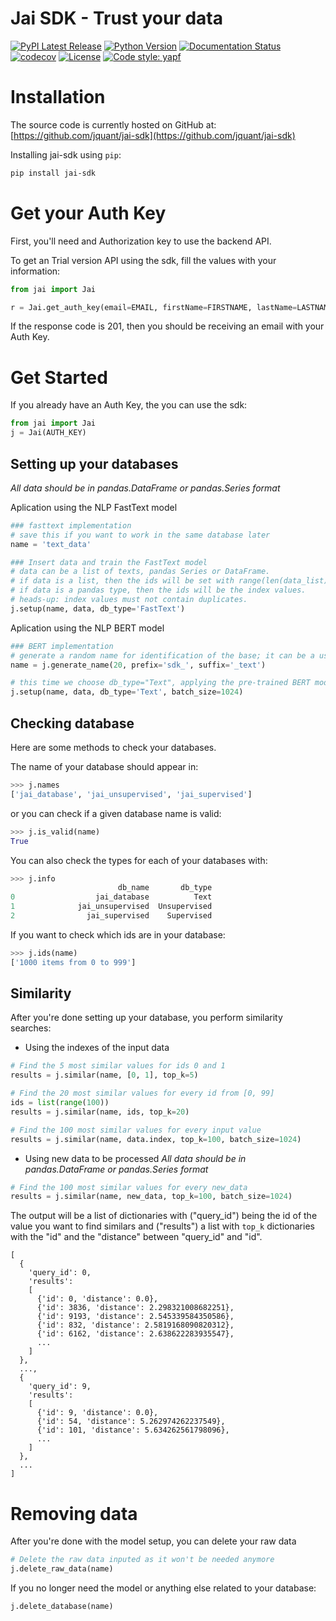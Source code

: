 # Jai SDK - Trust your data
[![PyPI Latest Release](https://img.shields.io/pypi/v/jai-sdk.svg)](https://pypi.org/project/jai-sdk/)
[![Python Version](https://img.shields.io/badge/python-3.7%20%7C%203.8-blue)](https://img.shields.io/badge/python-3.7%20%7C%203.8-blue)
[![Documentation Status](https://readthedocs.org/projects/jai-sdk/badge/?version=latest)](https://jai-sdk.readthedocs.io/en/latest/?badge=latest)
[![codecov](https://codecov.io/gh/jquant/jai-sdk/branch/main/graph/badge.svg)](https://codecov.io/gh/jquant/jai-sdk)
[![License](https://img.shields.io/pypi/l/jai-sdk.svg)](https://github.com/jquant/jai-sdk/blob/main/LICENSE)
[![Code style: yapf](https://img.shields.io/badge/code%20style-yapf-blue)](https://github.com/google/yapf)

# Installation
The source code is currently hosted on GitHub at: [https://github.com/jquant/jai-sdk](https://github.com/jquant/jai-sdk)

Installing jai-sdk using `pip`:

```sh
pip install jai-sdk
```

# Get your Auth Key
First, you'll need and Authorization key to use the backend API.

To get an Trial version API using the sdk, fill the values with your information:

```python
from jai import Jai

r = Jai.get_auth_key(email=EMAIL, firstName=FIRSTNAME, lastName=LASTNAME)
```

If the response code is 201, then you should be receiving an email with your Auth Key.


# Get Started
If you already have an Auth Key, the you can use the sdk:
```python
from jai import Jai
j = Jai(AUTH_KEY)
```

## Setting up your databases

*All data should be in pandas.DataFrame or pandas.Series format*

Aplication using the NLP FastText model
```python
### fasttext implementation
# save this if you want to work in the same database later
name = 'text_data'

### Insert data and train the FastText model
# data can be a list of texts, pandas Series or DataFrame.
# if data is a list, then the ids will be set with range(len(data_list))
# if data is a pandas type, then the ids will be the index values.
# heads-up: index values must not contain duplicates.
j.setup(name, data, db_type='FastText')
```

Aplication using the NLP BERT model
```python
### BERT implementation
# generate a random name for identification of the base; it can be a user input
name = j.generate_name(20, prefix='sdk_', suffix='_text')

# this time we choose db_type="Text", applying the pre-trained BERT model
j.setup(name, data, db_type='Text', batch_size=1024)
```

## Checking database

Here are some methods to check your databases.

The name of your database should appear in:

```python
>>> j.names
['jai_database', 'jai_unsupervised', 'jai_supervised']
```

or you can check if a given database name is valid:

```python
>>> j.is_valid(name)
True
```


You can also check the types for each of your databases with:

```python
>>> j.info
                        db_name       db_type
0                  jai_database          Text
1              jai_unsupervised  Unsupervised
2                jai_supervised    Supervised
```

If you want to check which ids are in your database:

```python
>>> j.ids(name)
['1000 items from 0 to 999']
```

## Similarity
After you're done setting up your database, you perform similarity searches:

- Using the indexes of the input data
```python
# Find the 5 most similar values for ids 0 and 1
results = j.similar(name, [0, 1], top_k=5)

# Find the 20 most similar values for every id from [0, 99]
ids = list(range(100))
results = j.similar(name, ids, top_k=20)

# Find the 100 most similar values for every input value
results = j.similar(name, data.index, top_k=100, batch_size=1024)
```

- Using new data to be processed
*All data should be in pandas.DataFrame or pandas.Series format*
```python
# Find the 100 most similar values for every new_data
results = j.similar(name, new_data, top_k=100, batch_size=1024)
```

The output will be a list of dictionaries with ("query_id") being the id of the value you want to find similars and ("results") a list with `top_k` dictionaries with the "id" and the "distance" between "query_id" and "id".
```
[
  {
    'query_id': 0,
    'results':
    [
      {'id': 0, 'distance': 0.0},
      {'id': 3836, 'distance': 2.298321008682251},
      {'id': 9193, 'distance': 2.545339584350586},
      {'id': 832, 'distance': 2.5819168090820312},
      {'id': 6162, 'distance': 2.638622283935547},
      ...
    ]
  },
  ...,
  {
    'query_id': 9,
    'results':
    [
      {'id': 9, 'distance': 0.0},
      {'id': 54, 'distance': 5.262974262237549},
      {'id': 101, 'distance': 5.634262561798096},
      ...
    ]
  },
  ...
]
```

# Removing data

After you're done with the model setup, you can delete your raw data
```python
# Delete the raw data inputed as it won't be needed anymore
j.delete_raw_data(name)
```

If you no longer need the model or anything else related to your database:
``` python
j.delete_database(name)
```
